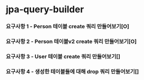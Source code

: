 # jpa-query-builder

### 요구사항 1 - Person 테이블 create 쿼리 만들어보기[O]
### 요구사항 2 - Person 테이블v2 create 쿼리 만들어보기[O]
### 요구사항 3 - User 테이블 create 쿼리 만들어보기[]
### 요구사항 4 - 생성한 테이블들에 대해 drop 쿼리 만들어보기[]
